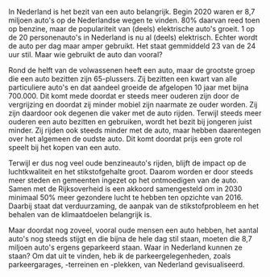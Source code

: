 In Nederland is het bezit van een auto belangrijk. Begin 2020 waren er 8,7 miljoen auto's op de Nederlandse wegen te vinden. 80% daarvan reed toen op benzine, maar de populariteit van (deels) elektrische auto's groeit. 1 op de 20 personenauto's in Nederland is nu al (deels) elektrisch. Echter wordt de auto per dag maar amper gebruikt. Het staat gemmiddeld 23 van de 24 uur stil. Maar wie gebruikt de auto dan vooral?

Rond de helft van de volwassenen heeft een auto, maar de grootste groep die een auto bezitten zijn 65-plussers. Zij bezitten een kwart van alle particuliere auto's en dat aandeel groeide de afgelopen 10 jaar met bijna 700.000. Dit komt mede doordat er steeds meer ouderen zijn door de vergrijzing en doordat zij minder mobiel zijn naarmate ze ouder worden. Zij zijn daardoor ook degenen die vaker met de auto rijden. Terwijl steeds meer ouderen een auto bezitten en gebruiken, wordt het bezit bij jongeren juist minder. Zij rijden ook steeds minder met de auto, maar hebben daarentegen over het algemeen de oudste auto. Dit komt doordat prijs een grote rol speelt bij het kopen van een auto.

Terwijl er dus nog veel oude benzineauto's rijden, blijft de impact op de luchtkwaliteit en het stikstofgehalte groot. Daarom worden er door steeds meer steden en gemeenten ingezet op het ontmoedigen van de auto. Samen met de Rijksoverheid is een akkoord samengesteld om in 2030 minimaal 50% meer gezondere lucht te hebben ten opzichte van 2016. Daarbij staat dat verduurzaming, de aanpak van de stikstofprobleem en het behalen van de klimaatdoelen belangrijk is.

Maar doordat nog zoveel, vooral oude mensen een auto hebben, het aantal auto's nog steeds stijgt en die bijna de hele dag stil staan, moeten die 8,7 miljoen auto's ergens geparkeerd staan. Waar in Nederland kunnen ze staan? Om dat uit te vinden, heb ik de parkeergelegenheden, zoals parkeergarages, -terreinen en -plekken, van Nederland gevisualiseerd.

